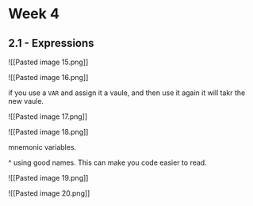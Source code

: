 # Week 4

## 2.1 - Expressions 
![[Pasted image 15.png]]

![[Pasted image 16.png]]

if you use a `VAR` and assign it a vaule, and then use it again it will takr the new vaule.

![[Pasted image 17.png]]

![[Pasted image 18.png]]

mnemonic variables.

^ using good names. This can make you code easier to read.

![[Pasted image 19.png]]

![[Pasted image 20.png]]